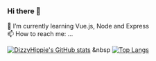 ### Hi there 👋
 

🌱 I’m currently learning Vue.js, Node and Express <br/>
📫 How to reach me: ...


[![DizzyHippie's GitHub stats](https://github-readme-stats.vercel.app/api?username=dizzyhippie&show_icons=true&hide=issues&theme=dracula)](https://github.com/dizzyhippie/github-readme-stats) &nbsp [![Top Langs](https://github-readme-stats.vercel.app/api/top-langs/?username=dizzyhippie&layout=compact&theme=dracula)](https://github.com/dizzyhippie/github-readme-stats)

